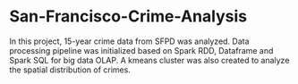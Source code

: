 # San-Francisco-Crime-Analysis
In this project, 15-year crime data from SFPD was analyzed. Data processing pipeline was initialized based on Spark RDD, Dataframe and Spark SQL for big data OLAP. A kmeans cluster was also created to analyze the spatial distribution of crimes.
